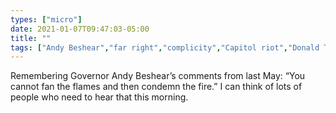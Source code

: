 ```yaml
---
types: ["micro"]
date: 2021-01-07T09:47:03-05:00
title: ""
tags: ["Andy Beshear","far right","complicity","Capitol riot","Donald Trump","2020 election"]
---
```

Remembering Governor Andy Beshear’s comments from last May: “You cannot fan the flames and then condemn the fire.” I can think of lots of people who need to hear that this morning.
